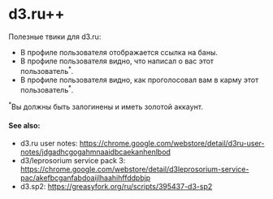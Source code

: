 # d3.ru++

Полезные твики для d3.ru:

* В профиле пользователя отображается ссылка на баны.
* В профиле пользователя видно, что написал о вас этот пользователь<sup>*</sup>.
* В профиле пользователя видно, как проголосовал вам в карму этот пользователь<sup>*</sup>.

<sup>*</sup>Вы должны быть залогинены и иметь золотой аккаунт.

#### See also:

* d3.ru user notes: https://chrome.google.com/webstore/detail/d3ru-user-notes/jdgadhcgogahmnaaidbcaekanhenlbod
* d3/leprosorium service pack 3: https://chrome.google.com/webstore/detail/d3leprosorium-service-pac/akefbcganfabdoaijlhaahihffddpbjp
* d3.sp2: https://greasyfork.org/ru/scripts/395437-d3-sp2
